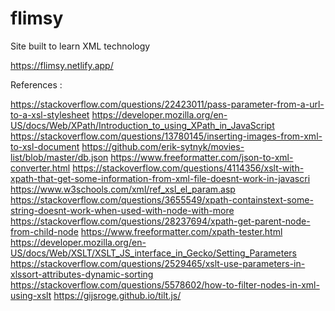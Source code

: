 # flimsy
Site built to learn XML technology



https://flimsy.netlify.app/ 

References :

https://stackoverflow.com/questions/22423011/pass-parameter-from-a-url-to-a-xsl-stylesheet
https://developer.mozilla.org/en-US/docs/Web/XPath/Introduction_to_using_XPath_in_JavaScript
https://stackoverflow.com/questions/13780145/inserting-images-from-xml-to-xsl-document
https://github.com/erik-sytnyk/movies-list/blob/master/db.json
https://www.freeformatter.com/json-to-xml-converter.html
https://stackoverflow.com/questions/4114356/xslt-with-xpath-that-get-some-information-from-xml-file-doesnt-work-in-javascri
https://www.w3schools.com/xml/ref_xsl_el_param.asp
https://stackoverflow.com/questions/3655549/xpath-containstext-some-string-doesnt-work-when-used-with-node-with-more
https://stackoverflow.com/questions/28237694/xpath-get-parent-node-from-child-node
https://www.freeformatter.com/xpath-tester.html
https://developer.mozilla.org/en-US/docs/Web/XSLT/XSLT_JS_interface_in_Gecko/Setting_Parameters
https://stackoverflow.com/questions/2529465/xslt-use-parameters-in-xlssort-attributes-dynamic-sorting
https://stackoverflow.com/questions/5578602/how-to-filter-nodes-in-xml-using-xslt
https://gijsroge.github.io/tilt.js/

